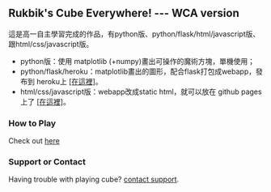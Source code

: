 ## Rukbik's Cube Everywhere! --- WCA version

這是高一自主學習完成的作品，有python版、python/flask/html/javascript版、跟html/css/javascript版。

- python版：使用 matplotlib (+numpy)畫出可操作的魔術方塊，單機使用；
- python/flask/heroku：matplotlib畫出的圖形，配合flask打包成webapp，發布到 heroku上 [[在這裡]](https://t906.herokuapp.com)。
- html/css/javascript版：webapp改成static html，就可以放在 github pages上了 [[在這裡]](https://eugenepai.giuhub.io/t907/)。

### How to Play
Check out [here](https://eugenepai.giuhub.io/t907/)

### Support or Contact

Having trouble with playing cube? [contact support](https://rubiks.seanachan.tw/contact).
